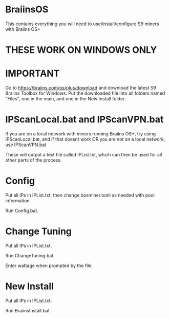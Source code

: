 # BraiinsOS
This contains everything you will need to use/install/configure S9 miners with Braiins OS+


# THESE WORK ON WINDOWS ONLY
# IMPORTANT
Go to https://braiins.com/os/plus/download and download the latest S9 Braiins Toolbox for Windows.
Put the downloaded file into all folders named "Files", one in the main, and one in the New Install folder.

# IPScanLocal.bat and IPScanVPN.bat

If you are on a local network with miners running Braiins OS+, try using IPScanLocal.bat, and if that doesnt work OR you are not on a local network, use IPScanVPN.bat

These will output a text file called IPList.txt, whcih can then be used for all other parts of the process.

# Config

Put all IPs in IPList.txt, then change bosminer.toml as needed with pool information.

Run Config.bat.

# Change Tuning

Put all IPs in IPList.txt.

Run ChangeTuning.bat.

Enter wattage when prompted by the file.


# New Install

Put all IPs in IPList.txt.

Run BraiinsInstall.bat

